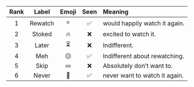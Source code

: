 | Rank  | Label   | Emoji  | Seen   | Meaning                       |
| :---: | :-----: | :----: | :----: | :---------------------------- |
|   1   | Rewatch |   ⭐   |   ✅   | would happily watch it again. |
|   2   | Stoked  |   🔥   |   ❌   | excited to watch it.          |
|   3   | Later   |   ⏳   |   ❌   | Indifferent.                  |
|   4   | Meh     |   😐   |   ✅   | Indifferent about rewatching. |
|   5   | Skip    |   💤   |   ❌   | Absolutely don’t want to.     |
|   6   | Never   |   🚫   |   ✅   | never want to watch it again. |
